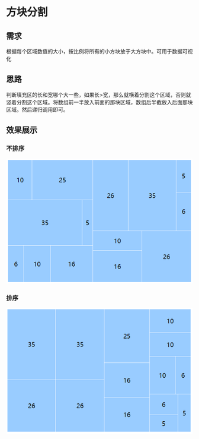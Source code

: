 # 方块分割

## 需求
根据每个区域数值的大小，按比例将所有的小方块放于大方块中。可用于数据可视化

## 思路

判断填充区的长和宽哪个大一些，如果长>宽，那么就横着分割这个区域，否则就竖着分割这个区域。将数组前一半放入前面的那块区域，数组后半截放入后面那块区域。然后递归调用即可。


## 效果展示
### 不排序
![unsorted](./show/unsorted.png)
### 排序
![sorted](./show/sorted.png)
